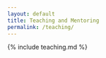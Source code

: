 ```yaml
---
layout: default
title: Teaching and Mentoring
permalink: /teaching/
---
```



{% include teaching.md %}
